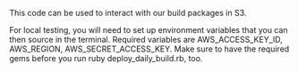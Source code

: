 This code can be used to interact with our build packages in S3. 

For local testing, you will need to set up environment variables that you can then source in the terminal. Required variables are AWS_ACCESS_KEY_ID, 
AWS_REGION, AWS_SECRET_ACCESS_KEY. Make sure to have the required gems before you run ruby deploy_daily_build.rb, too.